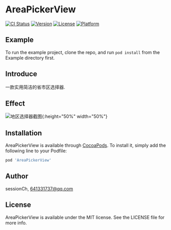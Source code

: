 # AreaPickerView

[![CI Status](https://img.shields.io/travis/sessionCh/AreaPickerView.svg?style=flat)](https://travis-ci.org/sessionCh/AreaPickerView)
[![Version](https://img.shields.io/cocoapods/v/AreaPickerView.svg?style=flat)](https://cocoapods.org/pods/AreaPickerView)
[![License](https://img.shields.io/cocoapods/l/AreaPickerView.svg?style=flat)](https://cocoapods.org/pods/AreaPickerView)
[![Platform](https://img.shields.io/cocoapods/p/AreaPickerView.svg?style=flat)](https://cocoapods.org/pods/AreaPickerView)

## Example

To run the example project, clone the repo, and run `pod install` from the Example directory first.

## Introduce

一款实用简洁的省市区选择器.

## Effect

![地区选择器截图](http://ovy8j7ypb.bkt.clouddn.com/5.17%E5%9C%B0%E5%8C%BA%E9%80%89%E6%8B%A9%E5%99%A8%E6%88%AA%E5%9B%BE.PNG){:height="50%" width="50%"}

## Installation

AreaPickerView is available through [CocoaPods](https://cocoapods.org). To install
it, simply add the following line to your Podfile:

```ruby
pod 'AreaPickerView'
```

## Author

sessionCh, 641331737@qq.com

## License

AreaPickerView is available under the MIT license. See the LICENSE file for more info.
